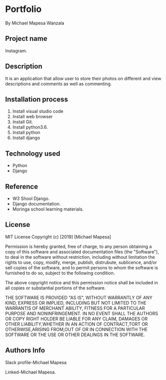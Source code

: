 # Portfolio
By Michael Mapesa Wanzala

## Project name

Instagram.

## Description

 It is an application that allow user to store their photos on different and view descriptions and comments as well as commenting.

## Installation process

1. Install visual studio code
2. Install  web browser
3. Install Git.
4. Install python3.6.
5. Install python
6. Install django

## Technology used

 * Python
 * Django

## Reference

* W3 Shool Django.
* Django documentation.
* Moringa school learning materials. 

## License

MIT License
Copyright (c) [2019] [Michael Mapesa]

Permission is hereby granted, free of charge, to any person obtaining a copy of this software and associated documentation files (the "Software"), to deal in the software without restriction, including without limitation the rights to use, copy, modify, merge, publish, distrubute, sublicence, and/or sell copies of the software, and to permit persons to whom the software is furnished to do so, subject to the following condition.


The above copyright notice and this permission notice shall be included in all copies or substantial portions of the software.


THE SOFTWARE IS PROVIDED "AS IS", WITHOUT WARRANTLY OF ANY KIND, EXPRESS OR IMPLIED, INCLUDING BUT NOT LIMITED TO THE WARRANTIS OF MERCHANT ABILITY, FITNESS FOR A PARTICULAR PURPOSE AND NONINFRINGEMENT. IN NO EVENT SHALL THE AUTHORS OR COPY RIGHT HOLDER BE LIABLE FOR ANY CLAIM, DAMAGES OR OTHER LIABILITY,WHETHER IN AN ACTION OF CONTRACT,TORT OR OTHERWISE,ARISING FROM,OUT OF OR IN CONNECTION WITH THE SOFTWARE OR THE USE OR OTHER DEALINGS IN THE SOFTWARE.

## Authors Info

Slack profile-Michael Mapesa

Linked-Michael Mapesa.
